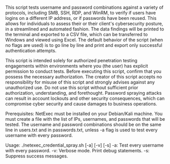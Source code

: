 This script tests username and password combinations against a variety of protocols, including SMB, SSH, RDP, and WinRM, to verify if users have logins on a different IP address, or if passwords have been reused. This allows for individuals to assess their or their client's cybersecurity posture, in a streamlined and automated fashion. The data findings will be printed to the terminal and exported to a CSV file, which can be transferred to Windows and viewed using Excel. The default behavior of the script (when no flags are used) is to go line by line and print and export only successful authentication attempts.

This script is intended solely for authorized penetration testing engagements within environments where you (the user) has explicit permission to conduct tests. Before executing this script, confirm that you possess the necessary authorization. The creator of this script accepts no responsibility for misuse of this script and strongly advises against any unauthorized use. Do not use this script without sufficient prior authorization, understanding, and forethought. Password spraying attacks can result in account lockouts and other security consequences, which can compromise cyber security and cause damages to business operations.

Prerequisites: NetExec must be installed on your Debian/Kali machine. You must create a file with the list of IPs, usernames, and passwords that will be tested. The username and password combinations should be on the same line in users.txt and in passwords.txt, unless -a flag is used to test every username with every password.

Usage: ./netexec_credential_spray.sh [-a] [-v] [-s] -a: Test every username with every password. -v: Verbose mode. Print debug statements. -s: Suppress success messages.
